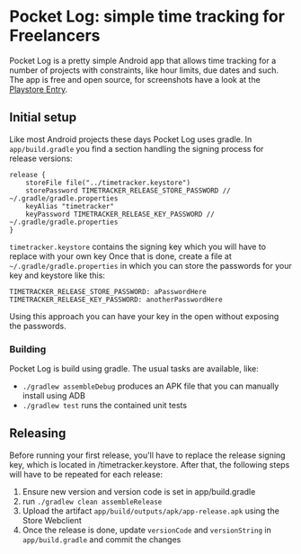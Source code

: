 # Pocket Log: simple time tracking for Freelancers
 
Pocket Log is a pretty simple Android app that allows time tracking for a number of projects with
constraints, like hour limits, due dates and such. The app is free and open source, for 
screenshots have a look at the 
[Playstore Entry](https://play.google.com/store/apps/details?id=com.tastybug.timetracker).

## Initial setup

Like most Android projects these days Pocket Log uses gradle. In `app/build.gradle` you find a 
section handling the signing process for release versions:

    release {
        storeFile file("../timetracker.keystore")
        storePassword TIMETRACKER_RELEASE_STORE_PASSWORD // ~/.gradle/gradle.properties
        keyAlias "timetracker"
        keyPassword TIMETRACKER_RELEASE_KEY_PASSWORD // ~/.gradle/gradle.properties
    }
    
`timetracker.keystore` contains the signing key which you will have to replace with your own key
Once that is done, create a file at `~/.gradle/gradle.properties` in which you can store the
passwords for your key and keystore like this:

    TIMETRACKER_RELEASE_STORE_PASSWORD: aPasswordHere
    TIMETRACKER_RELEASE_KEY_PASSWORD: anotherPasswordHere
    
Using this approach you can have your key in the open without exposing the passwords.

### Building
Pocket Log is build using gradle. The usual tasks are available, like:

* `./gradlew assembleDebug` produces an APK file that you can manually install using ADB
* `./gradlew test` runs the contained unit tests

## Releasing

Before running your first release, you'll have to replace the release signing key, which is located
in /timetracker.keystore. After that, the following steps will have to be repeated for each
release:

1) Ensure new version and version code is set in app/build.gradle
1) run `./gradlew clean assembleRelease`
1) Upload the artifact `app/build/outputs/apk/app-release.apk` using the Store Webclient
1) Once the release is done, update `versionCode` and `versionString` in `app/build.gradle` and 
commit the changes 